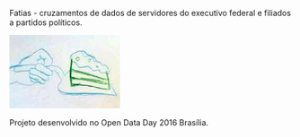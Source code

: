 Fatias - cruzamentos de dados de servidores do executivo federal e filiados a partidos políticos.

![desenho fatia de bolo](fatia.jpeg)

Projeto desenvolvido no Open Data Day 2016 Brasília.
